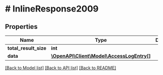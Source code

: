 # # InlineResponse2009

## Properties

Name | Type | Description | Notes
------------ | ------------- | ------------- | -------------
**total_result_size** | **int** |  | 
**data** | [**\OpenAPI\Client\Model\AccessLogEntry[]**](AccessLogEntry.md) |  | 

[[Back to Model list]](../../README.md#documentation-for-models) [[Back to API list]](../../README.md#documentation-for-api-endpoints) [[Back to README]](../../README.md)


